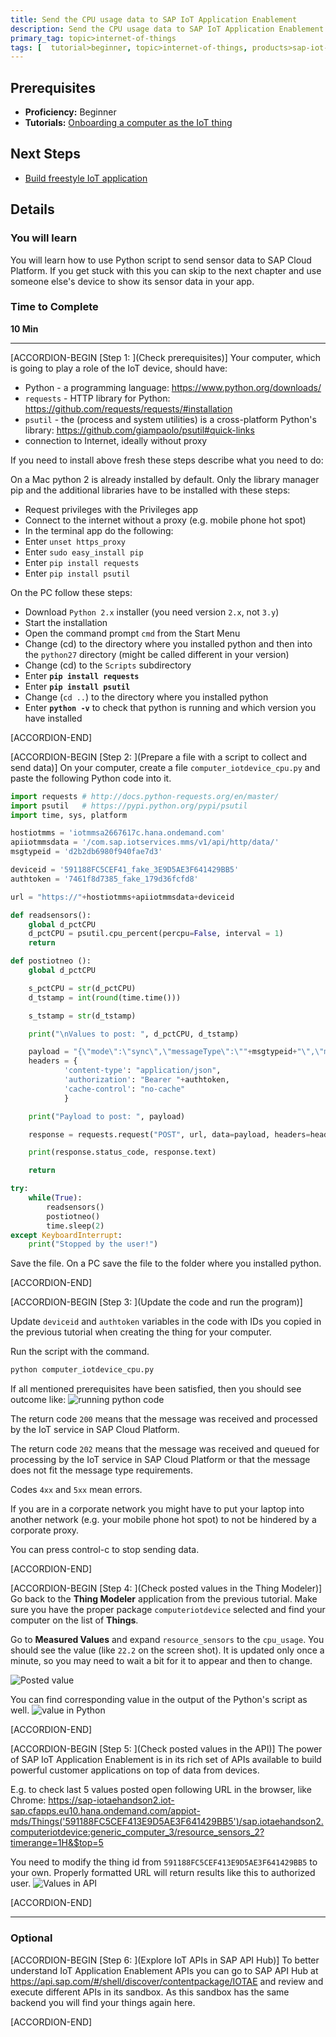```yaml
---
title: Send the CPU usage data to SAP IoT Application Enablement
description: Send the CPU usage data to SAP IoT Application Enablement via SAP Cloud Platform IoT service for Neo environment
primary_tag: topic>internet-of-things
tags: [  tutorial>beginner, topic>internet-of-things, products>sap-iot-application-enablement, products>sap-cloud-platform ]
---
```


## Prerequisites  
 - **Proficiency:** Beginner
 - **Tutorials:** [Onboarding a computer as the IoT thing](https://developers.sap.com/tutorials/iotae-comp-thingmodeler0.html)


## Next Steps
- [Build freestyle IoT application](https://developers.sap.com/tutorials/iotae-comp-buildappmc0.html)

## Details
### You will learn  
You will learn how to use Python script to send sensor data to SAP Cloud Platform. If you get stuck with this you can skip to the next chapter and use someone else's device to show its sensor data in your app.

### Time to Complete
**10 Min**

---

[ACCORDION-BEGIN [Step 1: ](Check prerequisites)]
Your computer, which is going to play a role of the IoT device, should have:
 - Python - a programming language: <https://www.python.org/downloads/>
 - `requests` - HTTP library for Python: <https://github.com/requests/requests/#installation>
 - `psutil` - the (process and system utilities) is a cross-platform Python's library: <https://github.com/giampaolo/psutil#quick-links>
 - connection to Internet, ideally without proxy

If you need to install above fresh these steps describe what you need to do:

On a Mac python 2 is already installed by default. Only the library manager pip and the additional libraries have to be installed with these steps:
 - Request privileges with the Privileges app
 - Connect to the internet without a proxy (e.g. mobile phone hot spot)
 - In the terminal app do the following:
 - Enter `unset https_proxy`
 - Enter `sudo easy_install pip`
 - Enter `pip install requests`
 - Enter `pip install psutil`

On the PC follow these steps:

 - Download `Python 2.x` installer (you need version `2.x`, not `3.y`)
 - Start the installation
 - Open the command prompt `cmd` from the Start Menu
 - Change (cd) to the directory where you installed python and then into the `python27` directory (might be called different in your version)
 - Change (cd) to the `Scripts` subdirectory
 - Enter **`pip install requests`**
 - Enter **`pip install psutil`**
 - Change (`cd ..`) to the directory where you installed python
 - Enter **`python -v`** to check that python is running and which version you have installed

[ACCORDION-END]

[ACCORDION-BEGIN [Step 2: ](Prepare a file with a script to collect and send data)]
On your computer, create a file `computer_iotdevice_cpu.py` and paste the following Python code into it.

```python
import requests # http://docs.python-requests.org/en/master/
import psutil   # https://pypi.python.org/pypi/psutil
import time, sys, platform

hostiotmms = 'iotmmsa2667617c.hana.ondemand.com'
apiiotmmsdata = '/com.sap.iotservices.mms/v1/api/http/data/'
msgtypeid = 'd2b2db6980f940fae7d3'

deviceid = '591188FC5CEF41_fake_3E9D5AE3F641429BB5'
authtoken = '7461f8d7385_fake_179d36fcfd8'

url = "https://"+hostiotmms+apiiotmmsdata+deviceid

def readsensors():
	global d_pctCPU
	d_pctCPU = psutil.cpu_percent(percpu=False, interval = 1)
	return

def postiotneo ():
	global d_pctCPU

	s_pctCPU = str(d_pctCPU)
	d_tstamp = int(round(time.time()))

	s_tstamp = str(d_tstamp)

	print("\nValues to post: ", d_pctCPU, d_tstamp)

	payload = "{\"mode\":\"sync\",\"messageType\":\""+msgtypeid+"\",\"messages\":[{\"cpu_usage\":"+s_pctCPU+",\"cpu_type\":\"generic\",\"_time\":"+s_tstamp+"}]}"
	headers = {
			'content-type': "application/json",
			'authorization': "Bearer "+authtoken,
			'cache-control': "no-cache"
			}

	print("Payload to post: ", payload)

	response = requests.request("POST", url, data=payload, headers=headers)

	print(response.status_code, response.text)

	return

try:
	while(True):
		readsensors()
		postiotneo()
		time.sleep(2)
except KeyboardInterrupt:
	print("Stopped by the user!")
```

Save the file. On a PC save the file to the folder where you installed python.

[ACCORDION-END]


[ACCORDION-BEGIN [Step 3: ](Update the code and run the program)]

Update `deviceid` and `authtoken` variables in the code with IDs you copied in the previous tutorial when creating the thing for your computer.

Run the script with the command.
```sh
python computer_iotdevice_cpu.py
```

If all mentioned prerequisites have been satisfied, then you should see outcome like:
![running python code](iotaecomppy0010.jpg)

The return code `200` means that the message was received and processed by the IoT service in SAP Cloud Platform.

The return code `202` means that the message was received and queued for processing by the IoT service in SAP Cloud Platform or that the message does not fit the message type requirements.

Codes `4xx` and `5xx` mean errors.

If you are in a corporate network you might have to put your laptop into another network (e.g. your mobile phone hot spot) to not be hindered by a corporate proxy.

You can press control-c to stop sending data.


[ACCORDION-END]

[ACCORDION-BEGIN [Step 4: ](Check posted values in the Thing Modeler)]
Go back to the **Thing Modeler** application from the previous tutorial. Make sure you have the proper package `computeriotdevice` selected and find your computer on the list of **Things**.

Go to **Measured Values** and expand `resource_sensors` to the `cpu_usage`. You should see the value (like `22.2` on the screen shot). It is updated only once a minute, so you may need to wait a bit for it to appear and then to change.

![Posted value](iotaecomppy0020.jpg)

You can find corresponding value in the output of the Python's script as well.
![value in Python](iotaecomppy0030.jpg)


[ACCORDION-END]

[ACCORDION-BEGIN [Step 5: ](Check posted values in the API)]
The power of SAP IoT Application Enablement is in its rich set of APIs available to build powerful customer applications on top of data from devices.

E.g. to check last 5 values posted open following URL in the browser, like Chrome: <https://sap-iotaehandson2.iot-sap.cfapps.eu10.hana.ondemand.com/appiot-mds/Things('591188FC5CEF413E9D5AE3F641429BB5')/sap.iotaehandson2.computeriotdevice:generic_computer_3/resource_sensors_2?timerange=1H&$top=5>

You need to modify the thing id from `591188FC5CEF413E9D5AE3F641429BB5` to your own. Properly formatted URL will return results like this to authorized user.
![Values in API](iotaecomppy0040.jpg)


[ACCORDION-END]

---

### Optional


[ACCORDION-BEGIN [Step 6: ](Explore IoT APIs in SAP API Hub)]
To better understand IoT Application Enablement APIs you can go to SAP API Hub at <https://api.sap.com/#/shell/discover/contentpackage/IOTAE> and review and execute different APIs in its sandbox. As this sandbox has the same backend you will find your things again here.


[ACCORDION-END]

